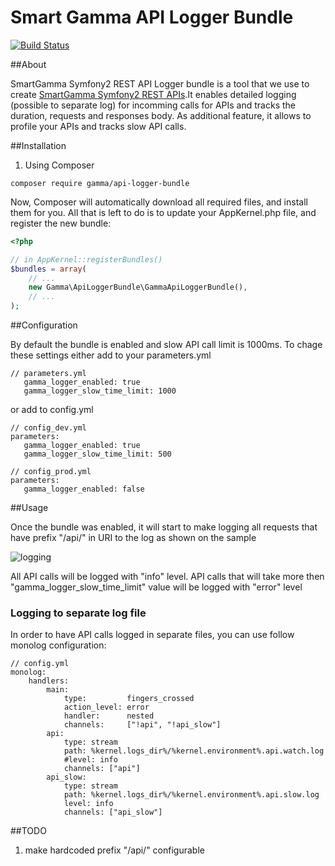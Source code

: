 # Smart Gamma API Logger Bundle

[![Build Status](https://travis-ci.org/smart-gamma/gamma-api-logger.svg?branch=master)](https://travis-ci.org/smart-gamma/gamma-api-logger)

##About

SmartGamma Symfony2 REST API Logger bundle is a tool that we use to create [SmartGamma Symfony2 REST APIs](http://smart-gamma.com/).It enables detailed logging (possible to separate log) for incomming calls for APIs and tracks the duration, requests and responses body. As additional feature, it allows to profile your APIs and tracks slow API calls.

##Installation

1. Using Composer

```
composer require gamma/api-logger-bundle
```

Now, Composer will automatically download all required files, and install them for you. All that is left to do is to update your AppKernel.php file, and register the new bundle:

```php
<?php

// in AppKernel::registerBundles()
$bundles = array(
    // ...
    new Gamma\ApiLoggerBundle\GammaApiLoggerBundle(),
    // ...
);
```

##Configuration

By default the bundle is enabled and slow API call limit is 1000ms. To chage these settings either add to your parameters.yml
```
// parameters.yml
   gamma_logger_enabled: true
   gamma_logger_slow_time_limit: 1000
```  
or add to config.yml
```
// config_dev.yml
parameters:
   gamma_logger_enabled: true
   gamma_logger_slow_time_limit: 500
```

```
// config_prod.yml
parameters:
   gamma_logger_enabled: false
```

##Usage

Once the bundle was enabled, it will start to make logging all requests that have prefix "/api/" in URI to the log as shown on the sample

![logging]

All API calls will be logged with "info" level.
API calls that will take more then "gamma_logger_slow_time_limit" value will be logged with "error" level  

### Logging to separate log file

In order to have API calls logged in separate files, you can use follow monolog configuration:
```
// config.yml
monolog:
    handlers:
        main:
            type:         fingers_crossed
            action_level: error
            handler:      nested
            channels:     ["!api", "!api_slow"]
        api:
            type: stream
            path: %kernel.logs_dir%/%kernel.environment%.api.watch.log
            #level: info
            channels: ["api"]
        api_slow:
            type: stream
            path: %kernel.logs_dir%/%kernel.environment%.api.slow.log
            level: info
            channels: ["api_slow"]
```

##TODO

1. make hardcoded prefix "/api/" configurable 

[logging]: http://smart-gamma.com/files/2016-07/smart-gamma-logger-api-log.png
